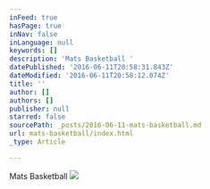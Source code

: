```yaml
---
inFeed: true
hasPage: true
inNav: false
inLanguage: null
keywords: []
description: 'Mats Basketball '
datePublished: '2016-06-11T20:58:31.843Z'
dateModified: '2016-06-11T20:58:12.074Z'
title: ''
author: []
authors: []
publisher: null
starred: false
sourcePath: _posts/2016-06-11-mats-basketball.md
url: mats-basketball/index.html
_type: Article

---
```

Mats Basketball ![](https://the-grid-user-content.s3-us-west-2.amazonaws.com/89a31e7a-0a19-4da5-a18b-cc78a030db65.jpg)